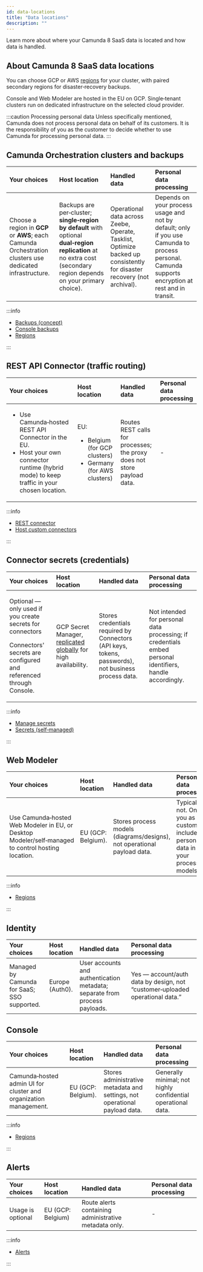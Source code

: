 ```yaml
---
id: data-locations
title: "Data locations"
description: ""
---
```


Learn more about where your Camunda 8 SaaS data is located and how data is handled.

## About Camunda 8 SaaS data locations

You can choose GCP or AWS [regions](regions.md) for your cluster, with paired secondary regions for disaster‑recovery backups.

Console and Web Modeler are hosted in the EU on GCP. Single‑tenant clusters run on dedicated infrastructure on the selected cloud provider.

:::caution Processing personal data
Unless specifically mentioned, Camunda does not process personal data on behalf of its customers. It is the responsibility of you as the customer to decide whether to use Camunda for processing personal data.
:::

## Camunda Orchestration clusters and backups

| Your choices                                                                                             | Host location                                                                                                                                                       | Handled data                                                                                                            | Personal data processing                                                                                                                           |
| :------------------------------------------------------------------------------------------------------- | :------------------------------------------------------------------------------------------------------------------------------------------------------------------ | :---------------------------------------------------------------------------------------------------------------------- | :------------------------------------------------------------------------------------------------------------------------------------------------- |
| Choose a region in **GCP** or **AWS**; each Camunda Orchestration clusters use dedicated infrastructure. | Backups are per‑cluster; **single‑region by default** with optional **dual‑region replication** at no extra cost (secondary region depends on your primary choice). | Operational data across Zeebe, Operate, Tasklist, Optimize backed up consistently for disaster recovery (not archival). | Depends on your process usage and not by default; only if you use Camunda to process personal. Camunda supports encryption at rest and in transit. |

:::info

- [Backups (concept)](/components/saas/backups.md)
- [Console backups](/components/console/manage-clusters/cluster-backups.md)
- [Regions](regions.md)

:::

## REST API Connector (traffic routing)

| Your choices                                                                                                                                                      | Host location                                                                             | Handled data                                                            | Personal data processing |
| :---------------------------------------------------------------------------------------------------------------------------------------------------------------- | :---------------------------------------------------------------------------------------- | :---------------------------------------------------------------------- | :----------------------- |
| <ul><li>Use Camunda‑hosted REST API Connector in the EU.</li><li>Host your own connector runtime (hybrid mode) to keep traffic in your chosen location.</li></ul> | <p>EU:</p><ul><li>Belgium (for GCP clusters)</li><li>Germany (for AWS clusters)</li></ul> | Routes REST calls for processes; the proxy does not store payload data. | -                        |

:::info

- [REST connector](/components/connectors/protocol/rest.md)
- [Host custom connectors](/components/connectors/custom-built-connectors/host-custom-connector.md)

:::

## Connector secrets (credentials)

| Your choices                                                                                                                              | Host location                                                                                                                                    | Handled data                                                                                        | Personal data processing                                                                                  |
| :---------------------------------------------------------------------------------------------------------------------------------------- | :----------------------------------------------------------------------------------------------------------------------------------------------- | :-------------------------------------------------------------------------------------------------- | :-------------------------------------------------------------------------------------------------------- |
| <p>Optional — only used if you create secrets for connectors</p><p>Connectors' secrets are configured and referenced through Console.</p> | GCP Secret Manager, [replicated globally](https://cloud.google.com/secret-manager/docs/secret-manager-secrets-comparison) for high availability. | Stores credentials required by Connectors (API keys, tokens, passwords), not business process data. | Not intended for personal data processing; if credentials embed personal identifiers, handle accordingly. |

:::info

- [Manage secrets](/components/console/manage-clusters/manage-secrets.md)
- [Secrets (self‑managed)](/self-managed/components/connectors/connectors-configuration.md)

:::

## Web Modeler

| Your choices                                                                                       | Host location      | Handled data                                                            | Personal data processing                                                             |
| :------------------------------------------------------------------------------------------------- | :----------------- | :---------------------------------------------------------------------- | :----------------------------------------------------------------------------------- |
| Use Camunda‑hosted Web Modeler in EU, or Desktop Modeler/self‑managed to control hosting location. | EU (GCP: Belgium). | Stores process models (diagrams/designs), not operational payload data. | Typically not. Only if you as customer include personal data in your process models. |

:::info

- [Regions](regions.md)

:::

## Identity

| Your choices                                | Host location   | Handled data                                                               | Personal data processing                                                     |
| :------------------------------------------ | :-------------- | :------------------------------------------------------------------------- | :--------------------------------------------------------------------------- |
| Managed by Camunda for SaaS; SSO supported. | Europe (Auth0). | User accounts and authentication metadata; separate from process payloads. | Yes — account/auth data by design, not “customer‑uploaded operational data.” |

## Console

| Your choices                                                     | Host location      | Handled data                                                               | Personal data processing                                     |
| :--------------------------------------------------------------- | :----------------- | :------------------------------------------------------------------------- | :----------------------------------------------------------- |
| Camunda‑hosted admin UI for cluster and organization management. | EU (GCP: Belgium). | Stores administrative metadata and settings, not operational payload data. | Generally minimal; not highly confidential operational data. |

:::info

- [Regions](regions.md)

:::

## Alerts

| Your choices      | Host location     | Handled data                                          | Personal data processing |
| :---------------- | :---------------- | :---------------------------------------------------- | :----------------------- |
| Usage is optional | EU (GCP: Belgium) | Route alerts containing administrative metadata only. | \-                       |

:::info

- [Alerts](/components/console/manage-clusters/manage-alerts.md)

:::
